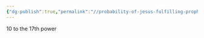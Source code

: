 ```yaml
---
{"dg-publish":true,"permalink":"//probability-of-jesus-fulfilling-prophecies/","noteIcon":1}
---
```


10 to the 17th power

